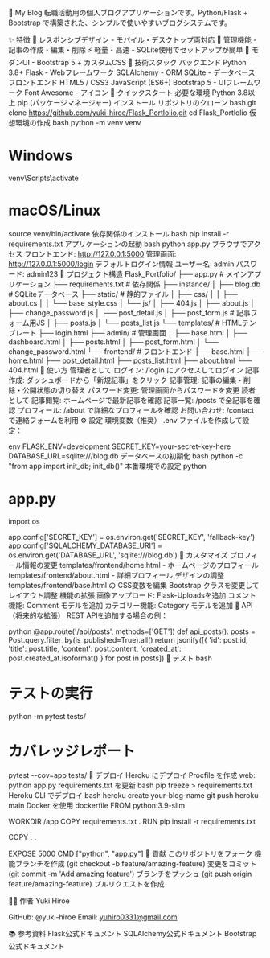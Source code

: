📝 My Blog
転職活動用の個人ブログアプリケーションです。Python/Flask + Bootstrap で構築された、シンプルで使いやすいブログシステムです。

✨ 特徴
📱 レスポンシブデザイン - モバイル・デスクトップ両対応
🔐 管理機能 - 記事の作成・編集・削除
⚡ 軽量・高速 - SQLite使用でセットアップが簡単
🎨 モダンUI - Bootstrap 5 + カスタムCSS
🔧 技術スタック
バックエンド
Python 3.8+
Flask - Webフレームワーク
SQLAlchemy - ORM
SQLite - データベース
フロントエンド
HTML5 / CSS3
JavaScript (ES6+)
Bootstrap 5 - UIフレームワーク
Font Awesome - アイコン
🚀 クイックスタート
必要な環境
Python 3.8以上
pip (パッケージマネージャー)
インストール
リポジトリのクローン
bash
   git clone https://github.com/yuki-hiroe/Flask_Portlolio.git
   cd Flask_Portlolio
仮想環境の作成
bash
   python -m venv venv
   
   # Windows
   venv\Scripts\activate
   
   # macOS/Linux
   source venv/bin/activate
依存関係のインストール
bash
   pip install -r requirements.txt
アプリケーションの起動
bash
   python app.py
ブラウザでアクセス
フロントエンド: http://127.0.0.1:5000
管理画面: http://127.0.0.1:5000/login
デフォルトログイン情報
ユーザー名: admin
パスワード: admin123
📁 プロジェクト構造
Flask_Portfolio/
├── app.py                      # メインアプリケーション
├── requirements.txt            # 依存関係
├── instance/
│   ├── blog.db                 # SQLiteデータベース
├── static/                     # 静的ファイル
│   ├── css/
│   │   ├── about.cs
│   │   └── base_style.css
│   └── js/
│       ├── 404.js 
│       ├── about.js
│       ├── change_password.js
│       ├── post_detail.js
│       ├── post_form.js # 記事フォーム用JS
│       ├── posts.js
│       └── posts_list.js
└── templates/                  # HTMLテンプレート
    ├── login.html
    ├── admin/                  # 管理画面
    │   ├── base.html
    │   ├── dashboard.html
    │   ├── posts.html
    │   ├── post_form.html
    │   └── change_password.html
    └── frontend/               # フロントエンド
        ├── base.html
        ├── home.html
        ├── post_detail.html
        ├── posts_list.html
        ├── about.html
        └── 404.html
📖 使い方
管理者として
ログイン: /login にアクセスしてログイン
記事作成: ダッシュボードから「新規記事」をクリック
記事管理: 記事の編集・削除・公開状態の切り替え
パスワード変更: 管理画面からパスワードを変更
読者として
記事閲覧: ホームページで最新記事を確認
記事一覧: /posts で全記事を確認
プロフィール: /about で詳細なプロフィールを確認
お問い合わせ: /contact で連絡フォームを利用
⚙️ 設定
環境変数（推奨）
.env ファイルを作成して設定：

env
FLASK_ENV=development
SECRET_KEY=your-secret-key-here
DATABASE_URL=sqlite:///blog.db
データベースの初期化
bash
python -c "from app import init_db; init_db()"
本番環境での設定
python
# app.py
import os

app.config['SECRET_KEY'] = os.environ.get('SECRET_KEY', 'fallback-key')
app.config['SQLALCHEMY_DATABASE_URI'] = os.environ.get('DATABASE_URL', 'sqlite:///blog.db')
🎨 カスタマイズ
プロフィール情報の変更
templates/frontend/home.html - ホームページのプロフィール
templates/frontend/about.html - 詳細プロフィール
デザインの調整
templates/frontend/base.html の CSS変数を編集
Bootstrap クラスを変更してレイアウト調整
機能の拡張
画像アップロード: Flask-Uploadsを追加
コメント機能: Comment モデルを追加
カテゴリー機能: Category モデルを追加
📝 API（将来的な拡張）
REST APIを追加する場合の例：

python
@app.route('/api/posts', methods=['GET'])
def api_posts():
    posts = Post.query.filter_by(is_published=True).all()
    return jsonify([{
        'id': post.id,
        'title': post.title,
        'content': post.content,
        'created_at': post.created_at.isoformat()
    } for post in posts])
🧪 テスト
bash
# テストの実行
python -m pytest tests/

# カバレッジレポート
pytest --cov=app tests/
🚢 デプロイ
Heroku にデプロイ
Procfile を作成
   web: python app.py
requirements.txt を更新
bash
   pip freeze > requirements.txt
Heroku CLI でデプロイ
bash
   heroku create your-blog-name
   git push heroku main
Docker を使用
dockerfile
FROM python:3.9-slim

WORKDIR /app
COPY requirements.txt .
RUN pip install -r requirements.txt

COPY . .

EXPOSE 5000
CMD ["python", "app.py"]
🤝 貢献
このリポジトリをフォーク
機能ブランチを作成 (git checkout -b feature/amazing-feature)
変更をコミット (git commit -m 'Add amazing feature')
ブランチをプッシュ (git push origin feature/amazing-feature)
プルリクエストを作成

👨‍💻 作者
Yuki Hiroe

GitHub: @yuki-hiroe
Email: yuhiro0331@gmail.com

📚 参考資料
Flask公式ドキュメント
SQLAlchemy公式ドキュメント
Bootstrap公式ドキュメント

